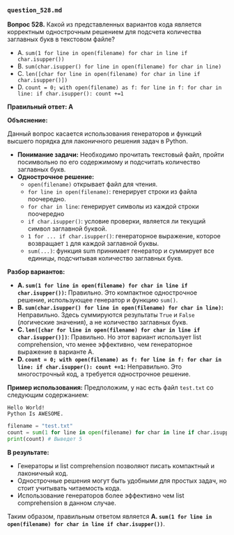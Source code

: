 ### `question_528.md`

**Вопрос 528.** Какой из представленных вариантов кода является корректным однострочным решением для подсчета количества заглавных букв в текстовом файле?

-   A. `sum(1 for line in open(filename) for char in line if char.isupper())`
-   B. `sum(char.isupper() for line in open(filename) for char in line)`
-   C. `len([char for line in open(filename) for char in line if char.isupper()])`
-   D. `count = 0; with open(filename) as f: for line in f: for char in line: if char.isupper(): count +=1`

**Правильный ответ: A**

**Объяснение:**

Данный вопрос касается использования генераторов и функций высшего порядка для лаконичного решения задач в Python.

*   **Понимание задачи:** Необходимо прочитать текстовый файл, пройти посимвольно по его содержимому и подсчитать количество заглавных букв.
*   **Однострочное решение:**
    *   `open(filename)` открывает файл для чтения.
    *   `for line in open(filename)`:  генерирует строки из файла поочередно.
    *    `for char in line`: генерирует символы из каждой строки поочередно
    *   `if char.isupper()`: условие проверки, является ли текущий символ заглавной буквой.
    *   `1 for ... if char.isupper()`: генераторное выражение, которое возвращает `1` для каждой заглавной буквы.
    *   `sum(...)`: функция sum принимает генератор и суммирует все единицы, подсчитывая количество заглавных букв.

**Разбор вариантов:**

*   **A. `sum(1 for line in open(filename) for char in line if char.isupper())`:** Правильно. Это компактное однострочное решение, использующее генератор и функцию `sum()`.
*   **B. `sum(char.isupper() for line in open(filename) for char in line)`:** Неправильно. Здесь суммируются результаты `True` и `False` (логические значения), а не количество заглавных букв.
*  **C. `len([char for line in open(filename) for char in line if char.isupper()])`**: Правильно. Но этот вариант использует list comprehension, что менее эффективно, чем генераторное выражение в варианте А.
*  **D. `count = 0; with open(filename) as f: for line in f: for char in line: if char.isupper(): count +=1`:** Неправильно. Это многострочный код, а требуется однострочное решение.

**Пример использования:**
Предположим, у нас есть файл `test.txt` со следующим содержанием:

```
Hello World!
Python Is AWESOME.
```
```python
filename = "test.txt"
count = sum(1 for line in open(filename) for char in line if char.isupper())
print(count) # Выведет 5
```
**В результате:**
*   Генераторы и list comprehension позволяют писать компактный и лаконичный код.
*   Однострочные решения могут быть удобными для простых задач, но стоит учитывать читаемость кода.
*   Использование генераторов более эффективно чем list comprehension в данном случае.

Таким образом, правильным ответом является **A. `sum(1 for line in open(filename) for char in line if char.isupper())`**.
